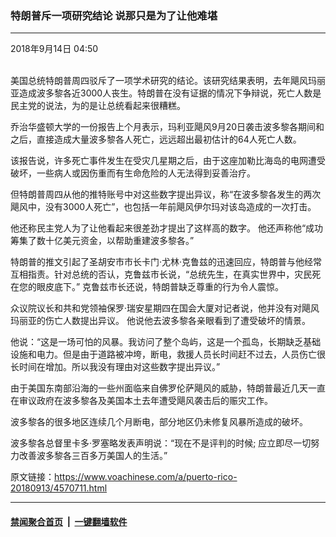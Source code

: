 ### 特朗普斥一项研究结论 说那只是为了让他难堪 
------------------------

<div class="published">
 <span class="date" title="中国时间">
  <time datetime="2018-09-14T04:50:33+08:00">
   2018年9月14日 04:50
  </time>
 </span>
</div>
<br/>
<div class="wsw">
 <p>
  美国总统特朗普周四驳斥了一项学术研究的结论。该研究结果表明，去年飓风玛丽亚造成波多黎各近3000人丧生。特朗普在没有证据的情况下争辩说，死亡人数是民主党的说法，为的是让总统看起来很糟糕。
 </p>
 <p>
  乔治华盛顿大学的一份报告上个月表示，玛利亚飓风9月20日袭击波多黎各期间和之后，直接造成大量波多黎各人死亡，远远超出最初估计的64人死亡人数。
 </p>
 <p>
  该报告说，许多死亡事件发生在受灾几星期之后，由于这座加勒比海岛的电网遭受破坏，一些病人或因伤重而有生命危险的人无法得到妥善治疗。
 </p>
 <p>
  但特朗普周四从他的推特账号中对这些数字提出异议，称“在波多黎各发生的两次飓风中，没有3000人死亡”，也包括一年前飓风伊尔玛对该岛造成的一次打击。
 </p>
 <p>
  他还称民主党人为了让他看起来很差劲才提出了这样高的数字。 他还声称他“成功筹集了数十亿美元资金，以帮助重建波多黎各。”
 </p>
 <p>
  特朗普的推文引起了圣胡安市市长卡门·尤林·克鲁兹的迅速回应，特朗普与他经常互相指责。针对总统的否认，克鲁兹市长说，“总统先生，在真实世界中，灾民死在您的眼皮底下。” 克鲁兹市长还说，特朗普缺乏尊重的行为令人震惊。
 </p>
 <p>
  众议院议长和共和党领袖保罗·瑞安星期四在国会大厦对记者说，他并没有对飓风玛丽亚的伤亡人数提出异议。 他说他去波多黎各亲眼看到了遭受破坏的情景。
 </p>
 <p>
  他说：“这是一场可怕的风暴。我访问了整个岛屿，这是一个孤岛，长期缺乏基础设施和电力。但是由于道路被冲垮，断电，救援人员长时间赶不过去，人员伤亡很长时间在增加。所以我没有理由对这些数字提出异议。”
 </p>
 <p>
  由于美国东南部沿海的一些州面临来自佛罗伦萨飓风的威胁，特朗普最近几天一直在审议政府在波多黎各及美国本土去年遭受飓风袭击后的赈灾工作。
 </p>
 <p>
  波多黎各的很多地区连续几个月断电，部分地区仍未修复风暴所造成的破坏。
 </p>
 <p>
  波多黎各总督里卡多·罗塞略发表声明说：“现在不是评判的时候; 应立即尽一切努力改善波多黎各三百多万美国人的生活。”
 </p>
</div>

原文链接：https://www.voachinese.com/a/puerto-rico-20180913/4570711.html


------------------------
#### [禁闻聚合首页](https://github.com/gfw-breaker/banned-news/blob/master/README.md) &nbsp;|&nbsp;  [一键翻墙软件](https://github.com/gfw-breaker/nogfw/blob/master/README.md)